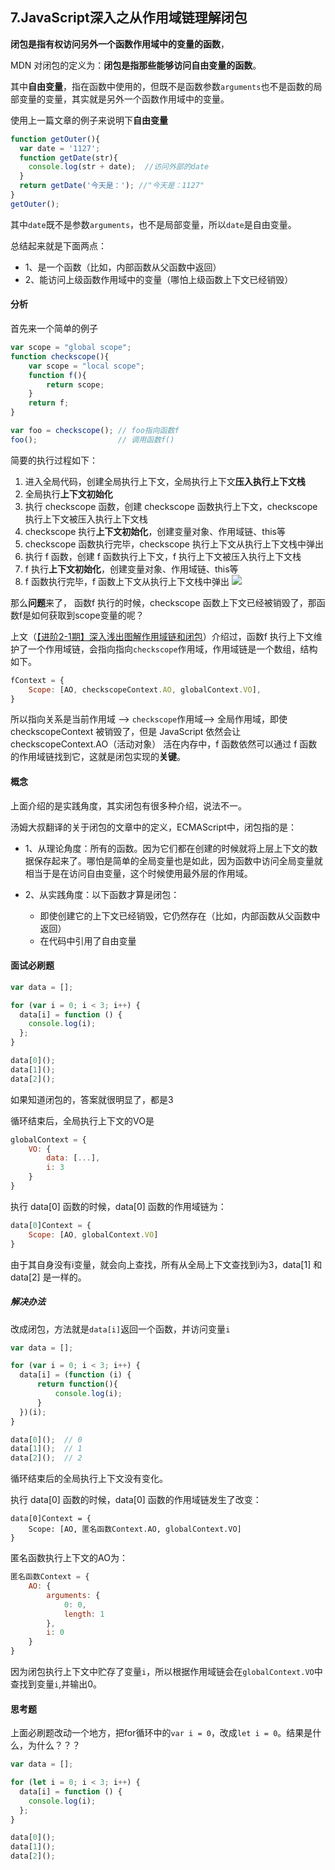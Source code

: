 ## 7.JavaScript深入之从作用域链理解闭包
**闭包是指有权访问另外一个函数作用域中的变量的函数**，

MDN 对闭包的定义为：**闭包是指那些能够访问自由变量的函数**。

其中**自由变量**，指在函数中使用的，但既不是函数参数`arguments`也不是函数的局部变量的变量，其实就是另外一个函数作用域中的变量。

使用上一篇文章的例子来说明下**自由变量**

```js
function getOuter(){
  var date = '1127';
  function getDate(str){
    console.log(str + date);  //访问外部的date
  }
  return getDate('今天是：'); //"今天是：1127"
}
getOuter();
```

其中`date`既不是参数`arguments`，也不是局部变量，所以`date`是自由变量。

总结起来就是下面两点：

* 1、是一个函数（比如，内部函数从父函数中返回）
* 2、能访问上级函数作用域中的变量（哪怕上级函数上下文已经销毁）

#### 分析
首先来一个简单的例子

```js
var scope = "global scope";
function checkscope(){
    var scope = "local scope";
    function f(){
        return scope;
    }
    return f;
}

var foo = checkscope(); // foo指向函数f
foo();					// 调用函数f()
```

简要的执行过程如下：

1. 进入全局代码，创建全局执行上下文，全局执行上下文**压入执行上下文栈**
2. 全局执行**上下文初始化**
3. 执行 checkscope 函数，创建 checkscope 函数执行上下文，checkscope 执行上下文被压入执行上下文栈
4. checkscope 执行**上下文初始化**，创建变量对象、作用域链、this等
5. checkscope 函数执行完毕，checkscope 执行上下文从执行上下文栈中弹出
6. 执行 f 函数，创建 f 函数执行上下文，f 执行上下文被压入执行上下文栈
7. f 执行**上下文初始化**，创建变量对象、作用域链、this等
8. f 函数执行完毕，f 函数上下文从执行上下文栈中弹出
   ![](https://camo.githubusercontent.com/2b271448ad38e8fde43f28db066af7dbe356cbb3/68747470733a2f2f757365722d676f6c642d63646e2e786974752e696f2f323031382f31312f352f313636653235386531643032383161363f696d61676556696577322f302f772f313238302f682f3936302f666f726d61742f776562702f69676e6f72652d6572726f722f31)

那么**问题**来了， 函数f 执行的时候，checkscope 函数上下文已经被销毁了，那函数f是如何获取到scope变量的呢？

上文（[【进阶2-1期】深入浅出图解作用域链和闭包](https://mp.weixin.qq.com/s/qZ1fYcJQEpD3O9bXOAQx0Q)）介绍过，函数f 执行上下文维护了一个作用域链，会指向指向`checkscope`作用域，作用域链是一个数组，结构如下。

```js
fContext = {
    Scope: [AO, checkscopeContext.AO, globalContext.VO],
}
```

所以指向关系是当前作用域 --> `checkscope`作用域--> 全局作用域，即使 checkscopeContext 被销毁了，但是 JavaScript 依然会让 checkscopeContext.AO（活动对象） 活在内存中，f 函数依然可以通过 f 函数的作用域链找到它，这就是闭包实现的**关键**。

#### 概念
上面介绍的是实践角度，其实闭包有很多种介绍，说法不一。

汤姆大叔翻译的关于闭包的文章中的定义，ECMAScript中，闭包指的是：

* 1、从理论角度：所有的函数。因为它们都在创建的时候就将上层上下文的数据保存起来了。哪怕是简单的全局变量也是如此，因为函数中访问全局变量就相当于是在访问自由变量，这个时候使用最外层的作用域。
* 2、从实践角度：以下函数才算是闭包：
  
  * 即使创建它的上下文已经销毁，它仍然存在（比如，内部函数从父函数中返回）
  * 在代码中引用了自由变量

#### 面试必刷题
```js
var data = [];

for (var i = 0; i < 3; i++) {
  data[i] = function () {
    console.log(i);
  };
}

data[0]();
data[1]();
data[2]();
```

如果知道闭包的，答案就很明显了，都是3

循环结束后，全局执行上下文的VO是

```js
globalContext = {
    VO: {
        data: [...],
        i: 3
    }
}
```

执行 data[0] 函数的时候，data[0] 函数的作用域链为：

```js
data[0]Context = {
    Scope: [AO, globalContext.VO]
}
```

由于其自身没有i变量，就会向上查找，所有从全局上下文查找到i为3，data[1] 和 data[2] 是一样的。

##### 解决办法
改成闭包，方法就是`data[i]`返回一个函数，并访问变量`i`

```js
var data = [];

for (var i = 0; i < 3; i++) {
  data[i] = (function (i) {
      return function(){
          console.log(i);
      }
  })(i);
}

data[0]();	// 0
data[1]();	// 1
data[2]();	// 2
```

循环结束后的全局执行上下文没有变化。

执行 data[0] 函数的时候，data[0] 函数的作用域链发生了改变：

```
data[0]Context = {
    Scope: [AO, 匿名函数Context.AO, globalContext.VO]
}
```
匿名函数执行上下文的AO为：

```js
匿名函数Context = {
    AO: {
        arguments: {
            0: 0,
            length: 1
        },
        i: 0
    }
}
```

因为闭包执行上下文中贮存了变量`i`，所以根据作用域链会在`globalContext.VO`中查找到变量`i`,并输出0。

#### 思考题
上面必刷题改动一个地方，把for循环中的`var i = 0`，改成`let i = 0`。结果是什么，为什么？？？

```js
var data = [];

for (let i = 0; i < 3; i++) {
  data[i] = function () {
    console.log(i);
  };
}

data[0]();
data[1]();
data[2]();
```